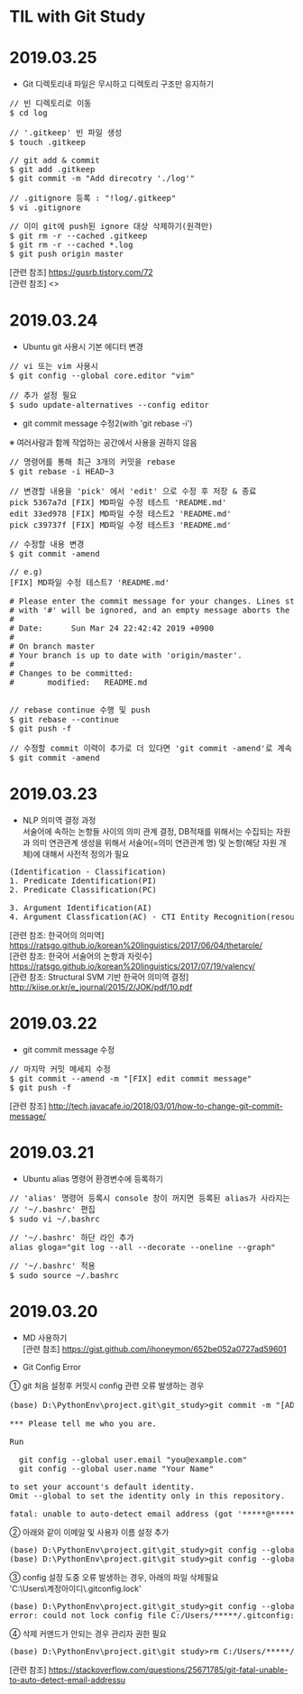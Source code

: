 TIL with Git Study
=========
# 2019.03.25
- Git 디렉토리내 파일은 무시하고 디렉토리 구조만 유지하기
<pre>
// 빈 디렉토리로 이동
$ cd log

// '.gitkeep' 빈 파일 생성
$ touch .gitkeep

// git add & commit
$ git add .gitkeep
$ git commit -m "Add direcotry './log'"

// .gitignore 등록 : "!log/.gitkeep"
$ vi .gitignore
</pre>

<pre>
// 이미 git에 push된 ignore 대상 삭제하기(원격만)  
$ git rm -r --cached .gitkeep
$ git rm -r --cached *.log
$ git push origin master  
</pre>

[관련 참조] <https://gusrb.tistory.com/72>  
[관련 참조] <>

# 2019.03.24
- Ubuntu git 사용시 기본 에디터 변경
<pre>
// vi 또는 vim 사용시
$ git config --global core.editor "vim"

// 추가 설정 필요
$ sudo update-alternatives --config editor
</pre>

- git commit message 수정2(with 'git rebase -i')  

※ 여러사람과 함께 작업하는 공간에서 사용을 권하지 않음
<pre>
// 명령어를 통해 최근 3개의 커밋을 rebase
$ git rebase -i HEAD~3  
  
// 변경할 내용을 'pick' 에서 'edit' 으로 수정 후 저장 & 종료
pick 5367a7d [FIX] MD파일 수정 테스트 'README.md'
edit 33ed978 [FIX] MD파일 수정 테스트2 'README.md'
pick c39737f [FIX] MD파일 수정 테스트3 'README.md'
</pre>

<pre>
// 수정할 내용 변경
$ git commit -amend

// e.g)
[FIX] MD파일 수정 테스트7 'README.md'

# Please enter the commit message for your changes. Lines starting
# with '#' will be ignored, and an empty message aborts the commit.
#
# Date:      Sun Mar 24 22:42:42 2019 +0900
#
# On branch master
# Your branch is up to date with 'origin/master'.
#
# Changes to be committed:
#       modified:   README.md

</pre>

<pre>
// rebase continue 수행 및 push
$ git rebase --continue
$ git push -f

// 수정할 commit 이력이 추가로 더 있다면 'git commit -amend'로 계속 수정(반복)
$ git commit -amend
</pre>

# 2019.03.23

- NLP 의미역 결정 과정   
서술어에 속하는 논항들 사이의 의미 관계 결정, DB적재를 위해서는 수집되는 자원과 의미 연관관계 생성을 위해서 서술어(=의미 연관관계 명) 및 논항(해당 자원 개체)에 대해서 사전적 정의가 필요  
<pre>
(Identification - Classification)
1. Predicate Identification(PI)
2. Predicate Classification(PC)

3. Argument Identification(AI)
4. Argument Classfication(AC) - CTI Entity Recognition(resource)
</pre>

[관련 참조: 한국어의 의미역] <https://ratsgo.github.io/korean%20linguistics/2017/06/04/thetarole/>  
[관련 참조: 한국어 서술어의 논항과 자릿수] <https://ratsgo.github.io/korean%20linguistics/2017/07/19/valency/>  
[관련 참조: Structural SVM 기반 한국어 의미역 결정] <http://kiise.or.kr/e_journal/2015/2/JOK/pdf/10.pdf>  


# 2019.03.22

- git commit message 수정  
<pre>
// 마지막 커밋 메세지 수정
$ git commit --amend -m "[FIX] edit commit message"  
$ git push -f
</pre>

[관련 참조] <http://tech.javacafe.io/2018/03/01/how-to-change-git-commit-message/>

# 2019.03.21

- Ubuntu alias 명령어 환경변수에 등록하기  
<pre>
// 'alias' 명령어 등록시 console 창이 꺼지면 등록된 alias가 사라지는 것을 위해 bash 환경변수로 등록
// '~/.bashrc' 편집
$ sudo vi ~/.bashrc
</pre>   
  
<pre>
// '~/.bashrc' 하단 라인 추가  
alias gloga="git log --all --decorate --oneline --graph"
</pre>  
  
<pre>
// '~/.bashrc' 적용
$ sudo source ~/.bashrc
</pre>

# 2019.03.20

- MD 사용하기  
[관련 참조]  <https://gist.github.com/ihoneymon/652be052a0727ad59601>  

- Git Config Error  

① git 처음 설정후 커밋시 config 관련 오류 발생하는 경우  

<pre>
(base) D:\PythonEnv\project.git\git_study>git commit -m "[ADD] 첫번째 파일 추가 'README.md'"

*** Please tell me who you are.

Run

  git config --global user.email "you@example.com"
  git config --global user.name "Your Name"

to set your account's default identity.
Omit --global to set the identity only in this repository.

fatal: unable to auto-detect email address (got '*****@*****-HP.(none)')
</pre>  

② 아래와 같이 이메일 및 사용자 이름 설정 추가  

<pre>
(base) D:\PythonEnv\project.git\git_study>git config --global user.email "******@gmail.com"
(base) D:\PythonEnv\project.git\git_study>git config --global user.name "****"
</pre>  

③ config 설정 도중 오류 발생하는 경우, 아래의 파일 삭제필요  
'C:\\Users\\계정아이디\\.gitconfig.lock'  
<pre>
(base) D:\PythonEnv\project.git\git_study>git config --global user.email "*******@gmail.com"
error: could not lock config file C:/Users/*****/.gitconfig: File exists	
</pre>

④ 삭제 커맨드가 안되는 경우 관리자 권한 필요  
<pre>
(base) D:\PythonEnv\project.git\git_study>rm C:/Users/*****/.gitconfig.lock
</pre>  

[관련 참조] <https://stackoverflow.com/questions/25671785/git-fatal-unable-to-auto-detect-email-addressu>
